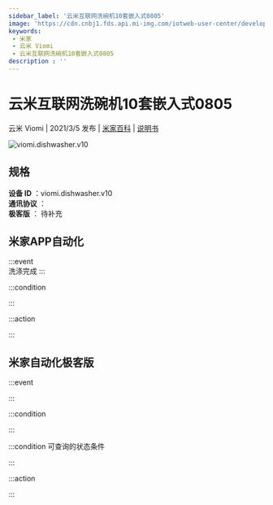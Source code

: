 ```yaml
---
sidebar_label: '云米互联网洗碗机10套嵌入式0805'
image: 'https://cdn.cnbj1.fds.api.mi-img.com/iotweb-user-center/developer_1679048936126dsu8RAtg.png?GalaxyAccessKeyId=AKVGLQWBOVIRQ3XLEW&Expires=9223372036854775807&Signature=NOmBrGOF0ah6QoqSLePJrYqTC58='
keywords: 
 - 米家
 - 云米 Viomi
 - 云米互联网洗碗机10套嵌入式0805
description : ''
---
```

# 云米互联网洗碗机10套嵌入式0805

云米 Viomi | 2021/3/5 发布 | [米家百科](https://home.mi.com/webapp/content/baike/product/index.html?model=viomi.dishwasher.v10) | [说明书](https://home.mi.com/views/introduction.html?model=viomi.dishwasher.v10&region=cn)

![viomi.dishwasher.v10](https://cdn.cnbj1.fds.api.mi-img.com/iotweb-user-center/developer_1679048936126dsu8RAtg.png?GalaxyAccessKeyId=AKVGLQWBOVIRQ3XLEW&Expires=9223372036854775807&Signature=NOmBrGOF0ah6QoqSLePJrYqTC58=)

## 规格  
> 
**设备 ID** ：viomi.dishwasher.v10  
**通讯协议** ：  
**极客版**  ： 待补充 


## 米家APP自动化  

:::event  
洗涤完成
:::

:::condition  

:::

:::action   

:::

## 米家自动化极客版  

:::event  

:::

:::condition  

:::

:::condition 可查询的状态条件  

:::

:::action  

:::

        
